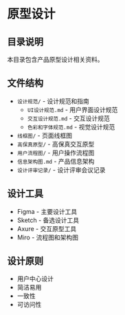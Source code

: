 # 原型设计

## 目录说明
本目录包含产品原型设计相关资料。

## 文件结构
- `设计规范/` - 设计规范和指南
  - `UI设计规范.md` - 用户界面设计规范
  - `交互设计规范.md` - 交互设计规范
  - `色彩和字体规范.md` - 视觉设计规范
- `线框图/` - 页面线框图
- `高保真原型/` - 高保真交互原型
- `用户流程图/` - 用户操作流程图
- `信息架构图.md` - 产品信息架构
- `设计评审记录/` - 设计评审会议记录

## 设计工具
- Figma - 主要设计工具
- Sketch - 备选设计工具
- Axure - 交互原型工具
- Miro - 流程图和架构图

## 设计原则
- 用户中心设计
- 简洁易用
- 一致性
- 可访问性
